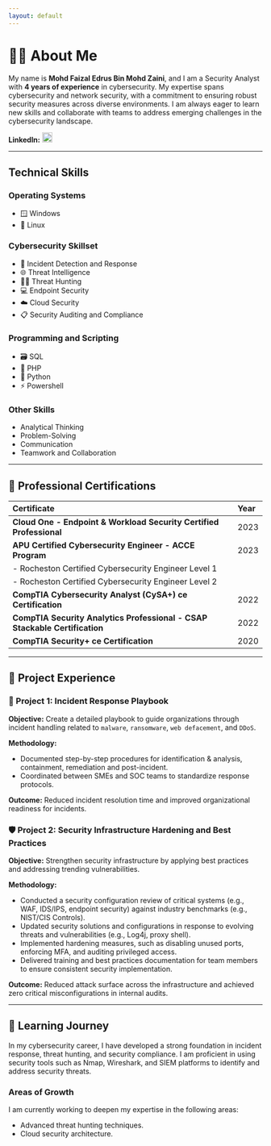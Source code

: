 ```yaml
---
layout: default
---
```


# 🧑‍💻 About Me

My name is **Mohd Faizal Edrus Bin Mohd Zaini**, and I am a Security Analyst with **4 years of experience** in cybersecurity. My expertise spans cybersecurity and network security, with a commitment to ensuring robust security measures across diverse environments. I am always eager to learn new skills and collaborate with teams to address emerging challenges in the cybersecurity landscape.

**LinkedIn:** <a href="https://www.linkedin.com/in/faizal-edrus" target="_blank">
<img src="https://cdn-icons-png.flaticon.com/512/174/174857.png" alt="LinkedIn" width="20" height="20">
</a>

* * *

## Technical Skills

### Operating Systems

* 🪟 Windows
* 🐧 Linux

### Cybersecurity Skillset

* 🚨 Incident Detection and Response
* 🌐 Threat Intelligence
* 🕵️‍♂️ Threat Hunting
* 💻 Endpoint Security
* ☁️ Cloud Security
* 📋 Security Auditing and Compliance

### Programming and Scripting

* 🗃️ SQL
* 🐘 PHP
* 🐍 Python
* ⚡ Powershell
  
### Other Skills

* Analytical Thinking
* Problem-Solving
* Communication
* Teamwork and Collaboration

* * *

## 📜 Professional Certifications

| Certificate        | Year          |
|:-------------|:------------------|
| **Cloud One - Endpoint & Workload Security Certified Professional** | 2023 |
| **APU Certified Cybersecurity Engineer - ACCE Program** | 2023   |
|   - Rocheston Certified Cybersecurity Engineer Level 1 |      |
|   - Rocheston Certified Cybersecurity Engineer Level 2 |      |
| **CompTIA Cybersecurity Analyst (CySA+) ce Certification** | 2022    |
| **CompTIA Security Analytics Professional - CSAP Stackable Certification** | 2022    |
| **CompTIA Security+ ce Certification** | 2020   |

* * *

## 💼 Project Experience

### 📖 Project 1: **Incident Response Playbook**
**Objective:** Create a detailed playbook to guide organizations through incident handling related to `malware`, `ransomware`, `web defacement`, and `DDoS`.

**Methodology:**  
* Documented step-by-step procedures for identification & analysis, containment, remediation and post-incident.  
* Coordinated between SMEs and SOC teams to standardize response protocols.

**Outcome:** Reduced incident resolution time and improved organizational readiness for incidents.

### 🛡️ Project 2: **Security Infrastructure Hardening and Best Practices**
**Objective:** Strengthen security infrastructure by applying best practices and addressing trending vulnerabilities.

**Methodology:**
* Conducted a security configuration review of critical systems (e.g., WAF, IDS/IPS, endpoint security) against industry benchmarks (e.g., NIST/CIS Controls).
* Updated security solutions and configurations in response to evolving threats and vulnerabilities (e.g., Log4j, proxy shell).
* Implemented hardening measures, such as disabling unused ports, enforcing MFA, and auditing privileged access.
* Delivered training and best practices documentation for team members to ensure consistent security implementation.
  
**Outcome:** Reduced attack surface across the infrastructure and achieved zero critical misconfigurations in internal audits.

* * *

## 🚀 Learning Journey

In my cybersecurity career, I have developed a strong foundation in incident response, threat hunting, and security compliance. I am proficient in using security tools such as Nmap, Wireshark, and SIEM platforms to identify and address security threats.

### Areas of Growth
I am currently working to deepen my expertise in the following areas:  
- Advanced threat hunting techniques.  
- Cloud security architecture.
